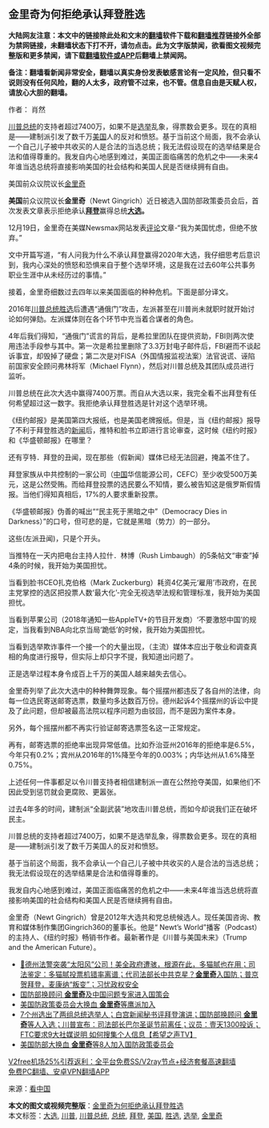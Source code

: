  <h2>金里奇为何拒绝承认拜登胜选</h2> <p class="notice"><b>大陆网友注意：本文中的链接除此处和文末的<a href="https://github.com/bannedbook/fanqiang" >翻墙</a>软件下载和<a href="https://github.com/killgcd/justmysocks/blob/master/README.md">翻墙推荐</a>链接外全部为禁网链接，未翻墙状态下打不开，请勿点击。此为文字版禁闻，欲看图文视频完整版和更多禁闻，请下载<a href="https://github.com/bannedbook/fanqiang">翻墙软件或APP</a>后翻墙上禁闻网。</p><p>备注：翻墙看新闻非常安全，翻墙以真实身份发表敏感言论有一定风险，但只看不说则没有任何风险，翻的人太多，政府管不过来，也不管。信息自由是天赋人权，请放心大胆的翻墙。</b></p>  <div class="entry"> <p>作者： 肖然</p> <p id="summary"><a href="https://www.bannedbook.org/bnews/tag/%e5%b7%9d%e6%99%ae/" class="st_tag internal_tag" rel="tag" title="标签 川普 下的日志">川普</a><a href="https://www.bannedbook.org/bnews/tag/%e6%80%bb%e7%bb%9f/" class="st_tag internal_tag" rel="tag" title="标签 总统 下的日志">总统</a>的支持者超过7400万，如果不是<a href="https://www.bannedbook.org/bnews/tag/%e9%80%89%e4%b8%be/" class="st_tag internal_tag" rel="tag" title="标签 选举 下的日志">选举</a>乱象，得票数会更多。现在的真相是——建制派引发了数千万<a href="https://www.bannedbook.org/bnews/tag/%e7%be%8e%e5%9b%bd/" class="st_tag internal_tag" rel="tag" title="标签 美国 下的日志">美国</a>人的反对和愤怒。基于当前这个局面，我不会承认一个自己儿子被中共收买的人是合法的当选总统；我无法假设现在的选举结果是合法和值得尊重的。我发自内心地感到难过，美国正面临痛苦的危机之中——未来4年谁当选总统将直接影响美国的社会结构和美国人民是否继续拥有自由。</p> <p id="conimg">美国前众议院议长<a href="https://www.bannedbook.org/bnews/tag/%e9%87%91%e9%87%8c%e5%a5%87/" class="st_tag internal_tag" rel="tag" title="标签 金里奇 下的日志">金里奇</a></p> <p><strong>美国</strong>前众议院议长<strong>金里奇</strong>（Newt Gingrich）近日被选入国防部政策委员会后，首次发表文章表示拒绝承认<strong><a href="https://www.bannedbook.org/bnews/tag/%e6%8b%9c%e7%99%bb/" class="st_tag internal_tag" rel="tag" title="标签 拜登 下的日志">拜登</a></strong>赢得总统<strong><a href="https://www.bannedbook.org/bnews/tag/%e5%a4%a7%e9%80%89/" class="st_tag internal_tag" rel="tag" title="标签 大选 下的日志">大选</a>。</strong></p> <p>12月19日，金里奇在美媒Newsmax网站发表<span class='wp_keywordlink_affiliate'><a href="https://www.bannedbook.org/bnews/comments/" title="新闻评论" target="_blank">评论</a></span>文章-“我为美国忧虑，但绝不放弃。”</p> <p>文中开篇写道，“有人问我为什么不承认拜登赢得2020年大选，我仔细思考后意识到，我内心深处的愤怒和恐惧来自于整个选举环境，这是我在过去60年公共事务职业生涯中从未经历过的事情。”</p> <p>接着，金里奇细数过去四年以来美国面临的种种危机。下面是部分译文。</p>  <p>2016年<a href="https://www.bannedbook.org/bnews/tag/%E5%B7%9D%E6%99%AE%E6%80%BB%E7%BB%9F/" class="st_tag internal_tag" rel="tag" title="标签 川普总统 下的日志">川普总统</a><a href="https://www.bannedbook.org/bnews/tag/%E8%83%9C%E9%80%89/" class="st_tag internal_tag" rel="tag" title="标签 胜选 下的日志">胜选</a>后遭遇“通俄门”攻击，左派甚至在川普尚未就职时就开始讨论如何弹劾。左派媒体则在各个环节中充当着合谋者的角色。</p> <p>4年后我们得知，“通俄门”谎言的背后，是希拉里团队在提供资助，FBI则两次使用违法手段参与其中。第一次是希拉里删除了3.3万封电子邮件后，FBI避而不谈起诉事宜，却毁掉了硬盘；第二次是对FISA（外国情报监视法案）法官说谎、诬陷前国家安全顾问弗林将军（Michael Flynn），然后对川普总统及其团队成员进行监听。</p> <p>川普总统在此次大选中赢得7400万票。而自从大选以来，我完全看不出拜登有任何希望超过这一数字。我拒绝承认拜登胜选是针对这个选举环境。</p> <p>《纽约邮报》是美国第四大报纸，也是美国老牌报纸。但是，当《纽约邮报》报导了不利于拜登胜选的<span class='wp_keywordlink_affiliate'><a href="https://www.bannedbook.org/" title="新闻">新闻</a></span>后，推特和脸书立即进行言论审查，这时候《纽约时报》和《华盛顿邮报》在哪里？</p> <p>还有亨特．拜登的丑闻，现在那些（假新闻）媒体已经无法回避，掩盖不住了。</p> <p>拜登家族从中共控制的一家公司（<span class='wp_keywordlink_affiliate'><a href="https://www.bannedbook.org/" title="中国" target="_blank">中国</a></span>华信能源公司，CEFC）至少收受500万美元，这是公然受贿。而给拜登投票的选民要么不知情，要么被告知这是俄罗斯假情报。当他们得知真相后，17%的人要求重新投票。</p> <p>《华盛顿邮报》伪善的喊出““民主死于黑暗之中”（Democracy Dies in Darkness）”的口号，但可悲的是，它就是黑暗（势力）的一部分。</p>  <p>这些(左派丑闻)，只是个开头。</p> <p>当推特在一天内把电台主持人拉什．林博（Rush Limbaugh）的5条帖文“审查”掉4条的时候，我开始为美国担忧。</p> <p>当看到脸书CEO扎克伯格（Mark Zuckerburg）耗资4亿美元‘雇用’市政府，在民主党掌控的选区把投票人数‘最大化’-完全无视选举法规和管理标准，我开始为美国担忧。</p> <p>当看到苹果公司（2018年通知一些AppleTV+的节目开发商）‘不要激怒中国’的规定，当我看到NBA向北京当局‘跪低’的时候，我开始为美国担忧。</p> <p>当看到选举欺诈事件一个接一个的大量出现，（主流）媒体本应出于敬业和调查真相的角度进行报导，但实际上却只字不提，我知道出问题了。</p> <p>正是选举过程本身令成百上千万的美国人越来越失去信心。</p> <p>金里奇列举了此次大选中的种种舞弊现象。每个摇摆州都违反了各自州的法律，向每一位选民寄送邮寄选票，数量均多达数百万份。德州起诉4个摇摆州的诉讼中提及了此问题，但却被最高法院以程序问题为由驳回，而不是因为案件本身。</p>  <p>另外，每个摇摆州都不再实行验证邮寄选票签名这一正常规定。</p> <p>再有，邮寄选票的拒绝率出现异常低值。比如乔治亚州2016年的拒绝率是6.5%，今年只有0.2%；宾州从2016年的1%降至今年的0.003%；内华达州从1.6%降至0.75%。</p> <p>上述任何一件事都足以令川普支持者相信建制派一直在公然抢夺美国，如果他们不因此受到惩罚就会更腐败、更嚣张。</p> <p>过去4年多的时间，建制派“全副武装”地攻击川普总统，而如今却说我们正在破坏民主。</p> <p>川普总统的支持者超过7400万，如果不是选举乱象，得票数会更多。现在的真相是——建制派引发了数千万美国人的反对和愤怒。</p> <p>基于当前这个局面，我不会承认一个自己儿子被中共收买的人是合法的当选总统；我无法假设现在的选举结果是合法和值得尊重的。</p> <p>我发自内心地感到难过，美国正面临痛苦的危机之中——未来4年谁当选总统将直接影响美国的社会结构和美国人民是否继续拥有自由。</p>  <p>金里奇（Newt Gingrich）曾是2012年大选共和党总统候选人。现任美国咨询、教育和媒体制作集团Gingrich360的董事长。他是“ Newt’s World”播客（Podcast）的主持人、《纽约时报》畅销书作者。最新著作是《川普与美国未来》（Trump and the American Future）。</p> <ul class='op-related-articles' title='相关阅读'> <li><a href='https://www.bannedbook.org/bnews/bannedvideo/20201216/1448739.html' target='_blank'>🎯德州法警突袭“太阳风”公司！美全政府遭骇，根源在此，多猫腻也在用；司法鉴定：多猫腻投票机错率离谱；代司法部长中共克星？<b>金里奇</b>入国防；普京贺拜登，麦康纳“叛变”；习忧政权安全</a></li> <li><a href='https://www.bannedbook.org/bnews/cbnews/20201216/1448433.html' target='_blank'>国防部换顾问 <b>金里奇</b>及中国问题专家进入国策会</a></li> <li><a href='https://www.bannedbook.org/bnews/bannedvideo/20201216/1448389.html' target='_blank'>美国防政策委员会大换血 <b>金里奇</b>等鹰派加入</a></li> <li><a href='https://www.bannedbook.org/bnews/cbnews/20201215/1448301.html' target='_blank'>7个州选出了两组总统选举人；白宫新闻秘书评拜登演讲；国防部换顾问 <b>金里奇</b>等人入选；川普宣布：司法部长巴尔圣诞节前离任；议员：壹天1300投诉；FTC要求9大社媒说明 如何搜集个人信息【希望之声TV】</a></li> <li><a href='https://www.bannedbook.org/bnews/comments/20201215/1448087.html' target='_blank'>美国防部大换血 <b>金里奇</b>等8人加入国防政策委员会</a></li> </ul> <p class="texttj"> <a href="https://www.bannedbook.org/forum23/topic22702.html" target="_blank">V2free机场25%引荐返利：全平台免费SS/V2ray节点+经济套餐高速翻墙</a><br/> <a href="https://github.com/bannedbook/fanqiang/wiki/%E7%A6%81%E9%97%BB%E7%BD%91%E5%AE%89%E5%8D%93%E7%BF%BB%E5%A2%99%E6%96%B0%E9%97%BBAPP" target="_blank">免费PC翻墙、安卓VPN翻墙APP</a></p><p> 来源：<span class='wp_keywordlink_affiliate'><a href="https://www.secretchina.com/" title="看中国" target="_blank">看中国</a></span> </p><a name='sharetosocial'></a>       <div><b>本文的图文或视频完整版</b>：<a href='https://www.bannedbook.org/bnews/comments/20201222/1452658.html'>金里奇为何拒绝承认拜登胜选</a></div>  </div><!--END ENTRY--> <div class="postfooter"> <div>本文标签：<a href="https://www.bannedbook.org/bnews/tag/%e5%a4%a7%e9%80%89/" rel="tag">大选</a>, <a href="https://www.bannedbook.org/bnews/tag/%e5%b7%9d%e6%99%ae/" rel="tag">川普</a>, <a href="https://www.bannedbook.org/bnews/tag/%E5%B7%9D%E6%99%AE%E6%80%BB%E7%BB%9F/" rel="tag">川普总统</a>, <a href="https://www.bannedbook.org/bnews/tag/%e6%80%bb%e7%bb%9f/" rel="tag">总统</a>, <a href="https://www.bannedbook.org/bnews/tag/%e6%8b%9c%e7%99%bb/" rel="tag">拜登</a>, <a href="https://www.bannedbook.org/bnews/tag/%e7%be%8e%e5%9b%bd/" rel="tag">美国</a>, <a href="https://www.bannedbook.org/bnews/tag/%E8%83%9C%E9%80%89/" rel="tag">胜选</a>, <a href="https://www.bannedbook.org/bnews/tag/%e9%80%89%e4%b8%be/" rel="tag">选举</a>, <a href="https://www.bannedbook.org/bnews/tag/%e9%87%91%e9%87%8c%e5%a5%87/" rel="tag">金里奇</a></div>  </div><!--END POSTFOOTER--> 